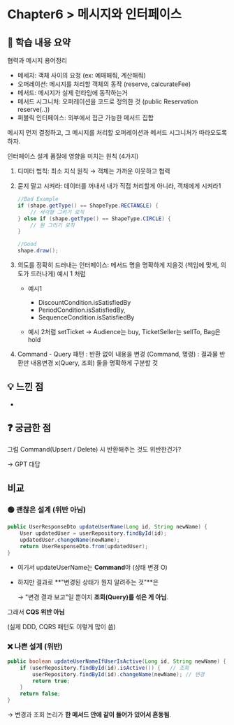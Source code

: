 # Chapter6 > 메시지와 인터페이스

## 📌 학습 내용 요약

협력과 메시지 용어정리

- 메세지: 객체 사이의 요청 (ex: 예매해줘, 계산해줘)
- 오퍼레이션: 메시지를 처리할 객체의 동작 (reserve, calcurateFee)
- 메서드: 메시지가 실제 런타임에 동작하는거
- 메서드 시그니처: 오퍼레이션을 코드로 정의한 것 (public Reservation reserve(..))
- 퍼블릭 인터페이스: 외부에서 접근 가능한 메서드 집합

메시지 먼저 결정하고, 그 메시지를 처리할 오퍼레이션과 메서드 시그니처가 따라오도록하자.



인터페이스 설계 품질에 영향을 미치는 원칙 (4가지)

1. 디미터 법칙: 최소 지식 원칙 → 객체는 가까운 이웃하고 협력

2. 묻지 말고 시켜라: 데이터를 꺼내서 내가 직접 처리할게 아니라, 객체에게 시켜라1

   ```java
   //Bad Example
   if (shape.getType() == ShapeType.RECTANGLE) {
       // 사각형 그리기 로직
   } else if (shape.getType() == ShapeType.CIRCLE) {
       // 원 그리기 로직
   }
   
   //Good
   shape.draw();
   ```

3. 의도를 정확히 드러내는 인터페이스: 메서드 명을 명확하게 지을것 (책임에 맞게, 의도가 드러나게) 예시 1 처럼

   - 예시1
     - DiscountCondition.isSatisfiedBy
     - PeriodCondition.isSatisfiedBy,
     - SequenceCondition.isSatisfiedBy

   - 예시 2처럼 setTicket → Audience는 buy, TicketSeller는 sellTo, Bag은 hold

4. Command - Query 패턴 : 반환 없이 내용을 변경 (Command, 명령) : 결과물 반환만 내용변경 x(Query, 조회) 둘을 명확하게 구분할 것



## 💡 느낀 점

- 



## ❓ 궁금한 점

그럼 Command(Upsert / Delete) 시 반환해주는 것도 위반한건가?

→ GPT 대답

## 비교

### 🟢 괜찮은 설계 (위반 아님)

```java
public UserResponseDto updateUserName(Long id, String newName) {
    User updatedUser = userRepository.findById(id);
    updatedUser.changeName(newName);
    return UserResponseDto.from(updatedUser);
}
```

- 여기서 updateUserName는 **Command**야 (상태 변경 O)

- 하지만 결과로 **"변경된 상태가 뭔지 알려주는 것"**은

  → "변경 결과 보고"일 뿐이지 **조회(Query)를 섞은 게 아님**.

그래서 **CQS 위반 아님**

(실제 DDD, CQRS 패턴도 이렇게 많이 씀)

### ❌ 나쁜 설계 (위반)

```java
public boolean updateUserNameIfUserIsActive(Long id, String newName) {
    if (userRepository.findById(id).isActive()) {   // 조회
        userRepository.findById(id).changeName(newName); // 변경
        return true;
    }
    return false;
}
```

→ 변경과 조회 논리가 **한 메서드 안에 같이 들어가 있어서 혼동됨**.